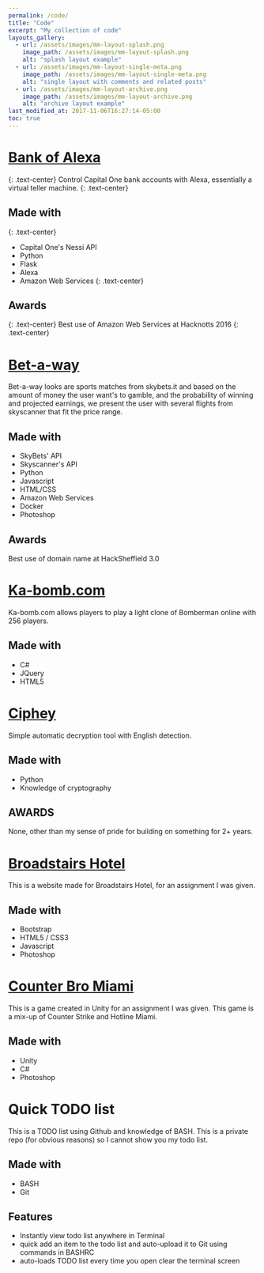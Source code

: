 ```yaml
---
permalink: /code/
title: "Code"
excerpt: "My collection of code"
layouts_gallery:
  - url: /assets/images/mm-layout-splash.png
    image_path: /assets/images/mm-layout-splash.png
    alt: "splash layout example"
  - url: /assets/images/mm-layout-single-meta.png
    image_path: /assets/images/mm-layout-single-meta.png
    alt: "single layout with comments and related posts"
  - url: /assets/images/mm-layout-archive.png
    image_path: /assets/images/mm-layout-archive.png
    alt: "archive layout example"
last_modified_at: 2017-11-06T16:27:14-05:00
toc: true
---
```




# [Bank of Alexa](https://devpost.com/software/bank-of-alexa)
{: .text-center}
Control Capital One bank accounts with Alexa, essentially a virtual teller machine.
{: .text-center}
## Made with
{: .text-center}
* Capital One's Nessi API
* Python
* Flask
* Alexa
* Amazon Web Services
{: .text-center}
## Awards
{: .text-center}
Best use of Amazon Web Services at Hacknotts 2016
{: .text-center}

# [Bet-a-way](https://devpost.com/software/bet-a-way)
Bet-a-way looks are sports matches from skybets.it and based on the amount of money the user want's to gamble, and the probability of winning and projected earnings, we present the user with several flights from skyscanner that fit the price range.
## Made with
* SkyBets' API
* Skyscanner's API
* Python
* Javascript
* HTML/CSS
* Amazon Web Services
* Docker
* Photoshop
## Awards
Best use of domain name at HackSheffield 3.0

# [Ka-bomb.com](https://devpost.com/software/ka-bomb-com)
Ka-bomb.com allows players to play a light clone of Bomberman online with 256 players.
## Made with
* C#
* JQuery
* HTML5

# [Ciphey](https://github.com/brandonskerritt)
Simple automatic decryption tool with English detection.
## Made with
* Python
* Knowledge of cryptography
## AWARDS
None, other than my sense of pride for building on something for 2+ years.

# [Broadstairs Hotel](https://github.com/brandonskerritt/Hotel_assignment)
This is a website made for Broadstairs Hotel, for an assignment I was given.
## Made with
* Bootstrap
* HTML5 / CSS3
* Javascript
* Photoshop

# [Counter Bro Miami](https://github.com/brandonskerritt/counter_bro_miami)
This is a game created in Unity for an assignment I was given. This game is a mix-up of Counter Strike and Hotline Miami.
## Made with
* Unity
* C#
* Photoshop

# Quick TODO list
This is a TODO list using Github and knowledge of BASH. This is a private repo (for obvious reasons) so I cannot show you my todo list.

## Made with

* BASH
* Git

## Features
* Instantly view todo list anywhere in Terminal
* quick add an item to the todo list and auto-upload it to Git using commands in BASHRC
* auto-loads TODO list every time you open clear the terminal screen

